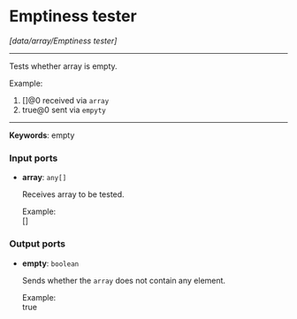 # Emptiness tester

_[data/array/Emptiness tester]_

---

Tests whether array is empty.  
  
Example:  
1. []@0 received via `array`   
2. true@0 sent via `empyty`  

---

__Keywords__: empty

### Input ports

* __array__: ` any[] `


    Receives array to be tested.  
      
    Example:  
    []  

### Output ports

* __empty__: ` boolean `


    Sends whether the `array` does not contain any element.  
      
    Example:  
    true  

